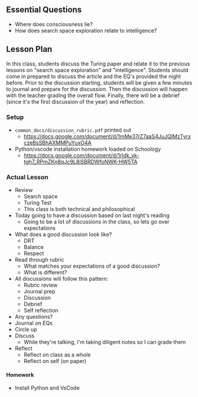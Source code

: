## Essential Questions

- Where does consciousness lie?
- How does search space exploration relate to intelligence?

## Lesson Plan

In this class, students discuss the Turing paper and relate it to the previous
lessons on "search space exploration" and "intelligence". Students should come
in prepared to discuss the article and the EQ's provided the night before. Prior
to the discussion starting, students will be given a few minutes to journal and
prepare for the discussion. Then the discussion will happen with the teacher
grading the overall flow. Finally, there will be a debrief (since it's the first
discussion of the year) and reflection.

### Setup

- `common_docs/discussion_rubric.pdf` printed out
    - https://docs.google.com/document/d/1mMe37rZ7aaS4JuJQlMzTyrxczeBsSBhAXMMPuYuxO4A
- Python/vscode installation homework loaded on Schoology
    - https://docs.google.com/document/d/1rIdk_vk-tgh7_RPmZKn8qJc9L8iSBRDWfoNWK-HW5TA

### Actual Lesson

- Review
    - Search space
    - Turing Test
    - This class is both technical and philosophical
- Today going to have a discussion based on last night's reading
    - Going to be a lot of discussions in the class, so lets go over expectations
- What does a good discussion look like?
    - DRT
    - Balance
    - Respect
- Read through rubric
    - What matches your expectations of a good discussion?
    - What is different?
- All discussions will follow this pattern:
    - Rubric review
    - Journal prep
    - Discussion
    - Debrief
    - Self reflection
- Any questions?
- Journal on EQs
- Circle up
- Discuss
    - While they're talking, I'm taking diligent notes so I can grade them
- Reflect
    - Reflect on class as a whole
    - Reflect on self (on paper)

#### Homework

- Install Python and VsCode
